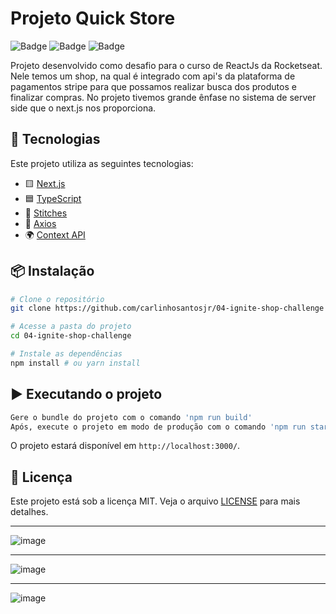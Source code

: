 # Projeto Quick Store

![Badge](https://img.shields.io/badge/TypeScript-007ACC?style=for-the-badge&logo=typescript&logoColor=white) ![Badge](https://img.shields.io/badge/next%20js-000000?style=for-the-badge&logo=nextdotjs&logoColor=white.svg) ![Badge](https://img.shields.io/badge/axios-671ddf?&style=for-the-badge&logo=axios&logoColor=white)

Projeto desenvolvido como desafio para o curso de ReactJs da Rocketseat. Nele temos um shop, na qual é integrado com api's da plataforma de pagamentos stripe para que possamos realizar busca dos produtos e finalizar compras. No projeto tivemos grande ênfase no sistema de server side que o next.js nos proporciona.


## 🚀 Tecnologias

Este projeto utiliza as seguintes tecnologias:

- 🟨 [Next.js](https://nextjs.org/)
- 🟦 [TypeScript](https://www.typescriptlang.org/)
- 💅 [Stitches](https://stitches.dev/)
- 🔄 [Axios](https://axios-http.com/)
- 🌍 [Context API](https://react.dev/reference/react/useContext)

## 📦 Instalação

```bash
# Clone o repositório
git clone https://github.com/carlinhosantosjr/04-ignite-shop-challenge

# Acesse a pasta do projeto
cd 04-ignite-shop-challenge

# Instale as dependências
npm install # ou yarn install
```

## ▶️ Executando o projeto

```bash
Gere o bundle do projeto com o comando 'npm run build'
Após, execute o projeto em modo de produção com o comando 'npm run start'
```

O projeto estará disponível em `http://localhost:3000/`.


## 📝 Licença

Este projeto está sob a licença MIT. Veja o arquivo [LICENSE](LICENSE) para mais detalhes.

---

![image](https://github.com/user-attachments/assets/01f1a3a0-9e26-4c3f-bb31-7b0fbd428a2c)


---

![image](https://github.com/user-attachments/assets/545de072-b74d-4fcd-872a-7073da2fa265)

---

![image](https://github.com/user-attachments/assets/1a82437c-9999-44f3-a567-ac4e808846d0)





